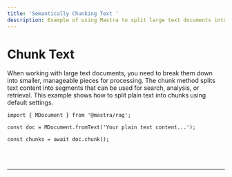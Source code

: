 ```yaml
---
title: 'Semantically Chunking Text '
description: Example of using Mastra to split large text documents into smaller chunks for processing.
---
```


# Chunk Text

When working with large text documents, you need to break them down into smaller, manageable pieces for processing. The chunk method splits text content into segments that can be used for search, analysis, or retrieval. This example shows how to split plain text into chunks using default settings.

```tsx copy
import { MDocument } from '@mastra/rag';

const doc = MDocument.fromText('Your plain text content...');

const chunks = await doc.chunk();
```

<br />
<br />
<hr className="dark:border-[#404040] border-gray-300" />
<br />
<br />
<GithubLink
  link={
    "https://github.com/mastra-ai/mastra/blob/main/examples/basics/rag/chunk-text"
  }
/>
